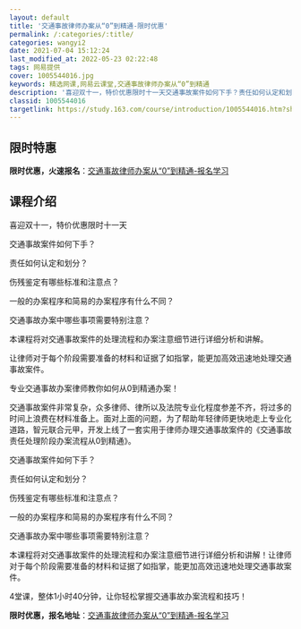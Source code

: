 ```yaml
---
layout: default
title: '交通事故律师办案从“0”到精通-限时优惠'
permalink: /:categories/:title/
categories: wangyi2
date: 2021-07-04 15:12:24
last_modified_at: 2022-05-23 02:22:48
tags: 网易提供
cover: 1005544016.jpg
keywords: 精选网课,网易云课堂,交通事故律师办案从“0”到精通
description: '喜迎双十一，特价优惠限时十一天交通事故案件如何下手？责任如何认定和划分？伤残鉴定有哪些标准和注意点？一般的办案程序和简易'
classid: 1005544016
targetlink: https://study.163.com/course/introduction/1005544016.htm?share=1&shareId=1025206652&utm_campaign=share&utm_medium=iphoneShare&utm_source=&utm_u=1025206652
---
```


## 限时特惠

**限时优惠，火速报名**：[交通事故律师办案从“0”到精通-报名学习](https://study.163.com/course/introduction/1005544016.htm?share=1&shareId=1025206652&utm_campaign=share&utm_medium=iphoneShare&utm_source=&utm_u=1025206652)

## 课程介绍

喜迎双十一，特价优惠限时十一天

交通事故案件如何下手？

责任如何认定和划分？

伤残鉴定有哪些标准和注意点？

一般的办案程序和简易的办案程序有什么不同？

交通事故办案中哪些事项需要特别注意？

本课程将对交通事故案件的处理流程和办案注意细节进行详细分析和讲解。

让律师对于每个阶段需要准备的材料和证据了如指掌，能更加高效迅速地处理交通事故案件。

专业交通事故办案律师教你如何从0到精通办案！

交通事故案件非常复杂，众多律师、律所以及法院专业化程度参差不齐，将过多的时间上浪费在材料准备上。面对上面的问题，为了帮助年轻律师更快地走上专业化道路，智元联合元甲，开发上线了一套实用于律师办理交通事故案件的《交通事故责任处理阶段办案流程从0到精通》。

交通事故案件如何下手？

责任如何认定和划分？

伤残鉴定有哪些标准和注意点？

一般的办案程序和简易的办案程序有什么不同？

交通事故办案中哪些事项需要特别注意？



本课程将对交通事故案件的处理流程和办案注意细节进行详细分析和讲解！让律师对于每个阶段需要准备的材料和证据了如指掌，能更加高效迅速地处理交通事故案件。

4堂课，整体1小时40分钟，让你轻松掌握交通事故办案流程和技巧！

**限时优惠，报名地址**：[交通事故律师办案从“0”到精通-报名学习](https://study.163.com/course/introduction/1005544016.htm?share=1&shareId=1025206652&utm_campaign=share&utm_medium=iphoneShare&utm_source=&utm_u=1025206652)

